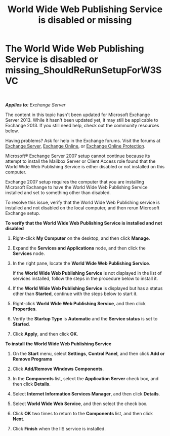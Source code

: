 ﻿---
title: 'World Wide Web Publishing Service is disabled or missing'
TOCTitle: The World Wide Web Publishing Service is disabled or missing_ShouldReRunSetupForW3SVC
ms:assetid: f1815a6d-d16b-4271-9fab-84087465529e
ms:mtpsurl: https://technet.microsoft.com/en-us/library/ms.exch.setupreadiness.shouldrerunsetupforw3svc(v=EXCHG.150)
ms:contentKeyID: 46629190
ms.date: 12/09/2016
mtps_version: v=EXCHG.150
---

# The World Wide Web Publishing Service is disabled or missing\_ShouldReRunSetupForW3SVC

 

_**Applies to:** Exchange Server_


The content in this topic hasn't been updated for Microsoft Exchange Server 2013. While it hasn't been updated yet, it may still be applicable to Exchange 2013. If you still need help, check out the community resources below.

Having problems? Ask for help in the Exchange forums. Visit the forums at [Exchange Server](https://go.microsoft.com/fwlink/p/?linkid=60612), [Exchange Online](https://go.microsoft.com/fwlink/p/?linkid=267542), or [Exchange Online Protection](https://go.microsoft.com/fwlink/p/?linkid=285351).

Microsoft® Exchange Server 2007 setup cannot continue because its attempt to install the Mailbox Server or Client Access role found that the World Wide Web Publishing Service is either disabled or not installed on this computer.

Exchange 2007 setup requires the computer that you are installing Microsoft Exchange to have the World Wide Web Publishing Service installed and set to something other than disabled.

To resolve this issue, verify that the World Wide Web Publishing service is installed and not disabled on the local computer, and then rerun Microsoft Exchange setup.

**To verify that the World Wide Web Publishing Service is installed and not disabled**

1.  Right-click **My Computer** on the desktop, and then click **Manage**.

2.  Expand the **Services and Applications** node, and then click the **Services** node.

3.  In the right pane, locate the **World Wide Web Publishing Service**.
    
    If the **World Wide Web Publishing Service** is not displayed in the list of services installed, follow the steps in the procedure below to install it.

4.  If the **World Wide Web Publishing Service** is displayed but has a status other than **Started**, continue with the steps below to start it.

5.  Right-click **World Wide Web Publishing Service**, and then click **Properties**.

6.  Verify the **Startup Type** is **Automatic** and the **Service status** is set to **Started**.

7.  Click **Apply**, and then click **OK**.

**To install the World Wide Web Publishing Service**

1.  On the **Start** menu, select **Settings**, **Control Panel**, and then click **Add or Remove Programs**

2.  Click **Add/Remove Windows Components**.

3.  In the **Components** list, select the **Application Server** check box, and then click **Details**.

4.  Select **Internet Information Services Manager**, and then click **Details**.

5.  Select **World Wide Web Service**, and then select the check box.

6.  Click **OK** two times to return to the **Components** list, and then click **Next**.

7.  Click **Finish** when the IIS service is installed.

